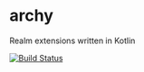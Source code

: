 # archy
Realm extensions written in Kotlin

[![Build Status](https://travis-ci.com/vicfran/archy.svg?branch=dev)](https://travis-ci.com/vicfran/archy)
